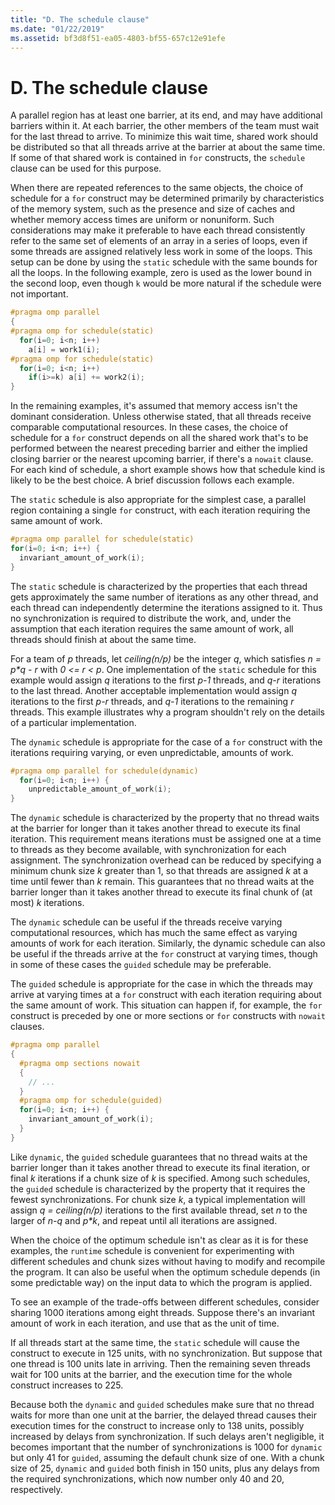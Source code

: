 ```yaml
---
title: "D. The schedule clause"
ms.date: "01/22/2019"
ms.assetid: bf3d8f51-ea05-4803-bf55-657c12e91efe
---
```

# D. The schedule clause

A parallel region has at least one barrier, at its end, and may have additional barriers within it. At each barrier, the other members of the team must wait for the last thread to arrive. To minimize this wait time, shared work should be distributed so that all threads arrive at the barrier at about the same time. If some of that shared work is contained in `for` constructs, the `schedule` clause can be used for this purpose.

When there are repeated references to the same objects, the choice of schedule for a `for` construct may be determined primarily by characteristics of the memory system, such as the presence and size of caches and whether memory access times are uniform or nonuniform. Such considerations may make it preferable to have each thread consistently refer to the same set of elements of an array in a series of loops, even if some threads are assigned relatively less work in some of the loops. This setup can be done by using the `static` schedule with the same bounds for all the loops. In the following example, zero is used as the lower bound in the second loop, even though `k` would be more natural if the schedule were not important.

```cpp
#pragma omp parallel
{
#pragma omp for schedule(static)
  for(i=0; i<n; i++)
    a[i] = work1(i);
#pragma omp for schedule(static)
  for(i=0; i<n; i++)
    if(i>=k) a[i] += work2(i);
}
```

In the remaining examples, it's assumed that memory access isn't the dominant consideration. Unless otherwise stated, that all threads receive comparable computational resources. In these cases, the choice of schedule for a `for` construct depends on all the shared work that's to be performed between the nearest preceding barrier and either the implied closing barrier or the nearest upcoming  barrier, if there's a `nowait` clause. For each kind of schedule, a short example shows how that schedule kind is likely to be the best choice. A brief discussion follows each example.

The `static` schedule is also appropriate for the simplest case, a parallel region containing a single `for` construct, with each iteration requiring the same amount of work.

```cpp
#pragma omp parallel for schedule(static)
for(i=0; i<n; i++) {
  invariant_amount_of_work(i);
}
```

The `static` schedule is characterized by the properties that each thread gets approximately the same number of iterations as any other thread, and each thread can independently determine the iterations assigned to it. Thus no synchronization is required to distribute the work, and, under the assumption that each iteration requires the same amount of work, all threads should finish at about the same time.

For a team of *p* threads, let *ceiling(n/p)* be the integer *q*, which satisfies *n = p\*q - r* with *0 <= r < p*. One implementation of the `static` schedule for this example would assign *q* iterations to the first *p-1* threads, and *q-r* iterations to the last thread.  Another acceptable implementation would assign *q* iterations to the first *p-r* threads, and *q-1* iterations to the remaining *r* threads. This example illustrates why a program shouldn't rely on the details of a particular implementation.

The `dynamic` schedule is appropriate for the case of a `for` construct with the iterations requiring varying, or even unpredictable, amounts of work.

```cpp
#pragma omp parallel for schedule(dynamic)
  for(i=0; i<n; i++) {
    unpredictable_amount_of_work(i);
}
```

The `dynamic` schedule is characterized by the property that no thread waits at the barrier for longer than it takes another thread to execute its final iteration. This requirement means iterations must be assigned one at a time to threads as they become available, with synchronization for each assignment. The synchronization overhead can be reduced by specifying a minimum chunk size *k* greater than 1, so that threads are assigned *k* at a time until fewer than *k* remain. This guarantees that no thread waits at the barrier longer than it takes another thread to execute its final chunk of (at most) *k* iterations.

The `dynamic` schedule can be useful if the threads receive varying computational resources, which has much the same effect as varying amounts of work for each iteration. Similarly, the dynamic schedule can also be useful if the threads arrive at the `for` construct at varying times, though in some of these cases the `guided` schedule may be preferable.

The `guided` schedule is appropriate for the case in which the threads may arrive at varying times at a `for` construct with each iteration requiring about the same amount of work. This situation can happen if, for example, the `for` construct is preceded by one or more sections or `for` constructs with `nowait` clauses.

```cpp
#pragma omp parallel
{
  #pragma omp sections nowait
  {
    // ...
  }
  #pragma omp for schedule(guided)
  for(i=0; i<n; i++) {
    invariant_amount_of_work(i);
  }
}
```

Like `dynamic`, the `guided` schedule guarantees that no thread waits at the barrier longer than it takes another thread to execute its final iteration, or final *k* iterations if a chunk size of *k* is specified. Among such schedules, the `guided` schedule is characterized by the property that it requires the fewest synchronizations. For chunk size *k*, a typical implementation will assign *q = ceiling(n/p)* iterations to the first available thread, set *n* to the larger of *n-q* and *p\*k*, and repeat until all iterations are assigned.

When the choice of the optimum schedule isn't as clear as it is for these examples, the `runtime` schedule is convenient for experimenting with different schedules and chunk sizes without having to modify and recompile the program. It can also be useful when the optimum schedule depends (in some predictable way) on the input data to which the program is applied.

To see an example of the trade-offs between different schedules, consider sharing 1000 iterations among eight threads. Suppose there's an invariant amount of work in each iteration, and use that as the unit of time.

If all threads start at the same time, the `static` schedule will cause the construct to execute in 125 units, with no synchronization. But suppose that one thread is 100 units late in arriving. Then the remaining seven threads wait for 100 units at the barrier, and the execution time for the whole construct increases to 225.

Because both the `dynamic` and `guided` schedules make sure that no thread waits for more than one unit at the barrier, the delayed thread causes their execution times for the construct to increase only to 138 units, possibly increased by delays from synchronization. If such delays aren't negligible, it becomes important that the number of synchronizations is 1000 for `dynamic` but only 41 for `guided`, assuming the default chunk size of one. With a chunk size of 25, `dynamic` and `guided` both finish in 150 units, plus any delays from the required synchronizations, which now number only 40 and 20, respectively.
